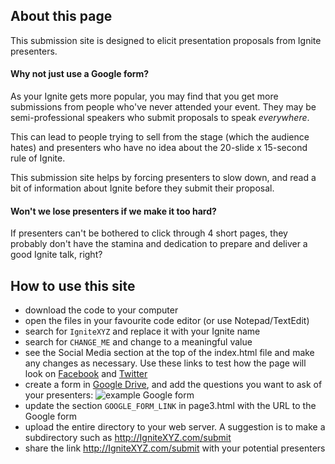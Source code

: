 ## About this page

This submission site is designed to elicit presentation proposals from Ignite presenters.

#### Why not just use a Google form?

As your Ignite gets more popular, you may find that you get more submissions from people who've never attended your event. They may be semi-professional speakers who submit proposals to speak _everywhere_.

This can lead to people trying to sell from the stage (which the audience hates) and presenters who have no idea about the 20-slide x 15-second rule of Ignite.

This submission site helps by forcing presenters to slow down, and read a bit of information about Ignite before they submit their proposal.

#### Won't we lose presenters if we make it too hard?

If presenters can't be bothered to click through 4 short pages, they probably don't have the stamina and dedication to prepare and deliver a good Ignite talk, right?

## How to use this site

- download the code to your computer
- open the files in your favourite code editor (or use Notepad/TextEdit)
- search for `IgniteXYZ` and replace it with your Ignite name
- search for `CHANGE_ME` and change to a meaningful value
- see the Social Media section at the top of the index.html file and make any changes as necessary. Use these links to test how the page will look on [Facebook](https://developers.facebook.com/tools/debug/) and [Twitter](https://cards-dev.twitter.com/validator)
- create a form in [Google Drive](https://drive.google.com), and add the questions you want to ask of your presenters:
![example Google form](http://i.imgur.com/JOPSizz.png "Example google form")
- update the section `GOOGLE_FORM_LINK` in page3.html with the URL to the Google form
- upload the entire directory to your web server. A suggestion is to make a subdirectory such as http://IgniteXYZ.com/submit
- share the link http://IgniteXYZ.com/submit with your potential presenters